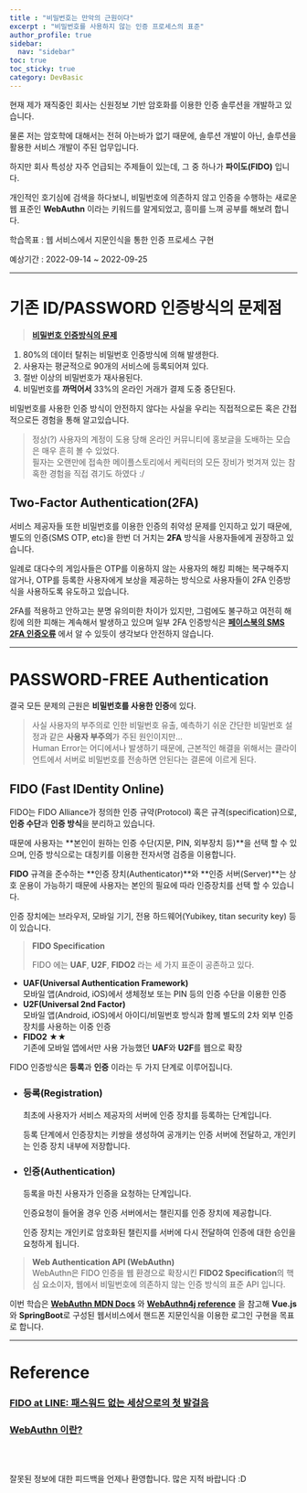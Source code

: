 ```yaml
---
title : "비밀번호는 만악의 근원이다"
excerpt : "비밀번호를 사용하지 않는 인증 프로세스의 표준"
author_profile: true
sidebar:
  nav: "sidebar"
toc: true
toc_sticky: true
category: DevBasic
---
```

   
현재 제가 재직중인 회사는 신원정보 기반 암호화를 이용한 인증 솔루션을 개발하고 있습니다.  
  
물론 저는 암호학에 대해서는 전혀 아는바가 없기 때문에, 솔루션 개발이 아닌, 솔루션을 활용한 서비스 개발이 주된 업무입니다.  
  
하지만 회사 특성상 자주 언급되는 주제들이 있는데, 그 중 하나가 **파이도(FIDO)** 입니다.   
  
개인적인 호기심에 검색을 하다보니, 비밀번호에 의존하지 않고 인증을 수행하는 새로운 웹 표준인 **WebAuthn** 이라는 키워드를 알게되었고, 흥미를 느껴 공부를 해보려 합니다.    
  
학습목표 : 웹 서비스에서 지문인식을 통한 인증 프로세스 구현   
  
예상기간 : 2022-09-14 ~ 2022-09-25

---
  
# 기존 ID/PASSWORD 인증방식의 문제점
 
> **[비밀번호 인증방식의 문제](https://fidoalliance.org/what-is-fido/)**
  1. 80%의 데이터 탈취는 비밀번호 인증방식에 의해 발생한다.
  2. 사용자는 평균적으로 90개의 서비스에 등록되어져 있다.
  3. 절반 이상의 비밀번호가 재사용된다.
  4. 비밀번호를 **까먹어서** 33%의 온라인 거래가 결제 도중 중단된다.

비밀번호를 사용한 인증 방식이 안전하지 않다는 사실을 우리는 직접적으로든 혹은 간접적으로든 경험을 통해 알고있습니다.  
  
> 정상(?) 사용자의 계정이 도용 당해 온라인 커뮤니티에 홍보글을 도배하는 모습은 매우 흔히 볼 수 있었다.     
> 필자는 오랜만에 접속한 메이플스토리에서 케릭터의 모든 장비가 벗겨져 있는 참혹한 경험을 직접 겪기도 하였다 :/ 
  

## Two-Factor Authentication(2FA)
서비스 제공자들 또한 비밀번호를 이용한 인증의 취약성 문제를 인지하고 있기 때문에, 별도의 인증(SMS OTP, etc)을 한번 더 거치는 **2FA** 방식을 사용자들에게 권장하고 있습니다.  
  
일례로 대다수의 게임사들은 OTP를 이용하지 않는 사용자의 해킹 피해는 복구해주지 않거나, OTP를 등록한 사용자에게 보상을 제공하는 방식으로 사용자들이 2FA 인증방식을 사용하도록 유도하고 있습니다.  
  
2FA를 적용하고 안하고는 분명 유의미한 차이가 있지만, 그럼에도 불구하고 여전히 해킹에 의한 피해는 계속해서 발생하고 있으며 일부 2FA 인증방식은 **[페이스북의 SMS 2FA 인증오류](https://www.okta.com/blog/2019/02/phone-numbers-as-identifiers-the-problem-with-sms-based-authentication/)** 에서 알 수 있듯이 
생각보다 안전하지 않습니다.
  
---
  
# **PASSWORD-FREE Authentication**
결국 모든 문제의 근원은 **비밀번호를 사용한 인증**에 있다. 
  
> 사실 사용자의 부주의로 인한 비밀번호 유출, 예측하기 쉬운 간단한 비밀번호 설정과 같은 **사용자 부주의**가 주된 원인이지만...  
> Human Error는 어디에서나 발생하기 때문에, 근본적인 해결을 위해서는 클라이언트에서 서버로 비밀번호를 전송하면 안된다는 결론에 이르게 된다.   


## **FIDO** (Fast IDentity Online)  
  
FIDO는 FIDO Alliance가 정의한 인증 규약(Protocol) 혹은 규격(specification)으로, **인증 수단**과 **인증 방식**을 분리하고 있습니다.  
  
때문에 사용자는 **본인이 원하는 인증 수단(지문, PIN, 외부장치 등)**을 선택 할 수 있으며, 인증 방식으로는 대칭키를 이용한 전자서명 검증을 이용합니다.    
  
**FIDO** 규격을 준수하는 **인증 장치(Authenticator)**와 **인증 서버(Server)**는 상호 운용이 가능하기 때문에 사용자는 본인의 필요에 따라 인증장치를 선택 할 수 있습니다.
  
인증 장치에는 브라우저, 모바일 기기, 전용 하드웨어(Yubikey, titan security key) 등이 있습니다. 


> **FIDO Specification**   
>     
> FIDO 에는 **UAF**, **U2F**, **FIDO2** 라는 세 가지 표준이 공존하고 있다. 
* **UAF(Universal Authentication Framework)**  
  모바일 앱(Android, iOS)에서 생체정보 또는 PIN 등의 인증 수단을 이용한 인증    
* **U2F(Universal 2nd Factor)**  
  모바일 앱(Android, iOS)에서 아이디/비밀번호 방식과 함께 별도의 2차 외부 인증장치를 사용하는 이중 인증
* **FIDO2** &#9733;&#9733;   
  기존에 모바일 앱에서만 사용 가능했던 **UAF**와 **U2F**를 웹으로 확장


FIDO 인증방식은 **등록**과 **인증** 이라는 두 가지 단계로 이루어집니다.
* ### **등록(Registration)**  
  최초에 사용자가 서비스 제공자의 서버에 인증 장치를 등록하는 단계입니다.  
    
  등록 단계에서 인증장치는 키쌍을 생성하여 공개키는 인증 서버에 전달하고, 개인키는 인증 장치 내부에 저장합니다.    
  
* ### **인증(Authentication)**  
  등록을 마친 사용자가 인증을 요청하는 단계입니다.  
  
  인증요청이 들어올 경우 인증 서버에서는 챌린지를 인증 장치에 제공합니다.  
   
  인증 장치는 개인키로 암호화된 챌린지를 서버에 다시 전달하여 인증에 대한 승인을 요청하게 됩니다.     
  
> **Web Authentication API (WebAuthn)**   
WebAuthn은 FIDO 인증을 웹 환경으로 확장시킨 **FIDO2 Specification**의 핵심 요소이자, 웹에서 비밀번호에 의존하지 않는 인증 방식의 표준 API 입니다.  
  
이번 학습은 **[WebAuthn MDN Docs](https://developer.mozilla.org/en-US/docs/Web/API/Web_Authentication_API)** 와 **[WebAuthn4j reference](https://webauthn4j.github.io/webauthn4j/en/)** 을 참고해
**Vue.js**와 **SpringBoot**로 구성된 웹서비스에서 핸드폰 지문인식을 이용한 로그인 구현을 목표로 합니다.  
  
---
  
# Reference
### **[FIDO at LINE: 패스워드 없는 세상으로의 첫 발걸음](https://engineering.linecorp.com/ko/blog/fido-at-line/)**  
### **[WebAuthn 이란?](https://odo.jiran.com/jtg/?q=YToxOntzOjEyOiJrZXl3b3JkX3R5cGUiO3M6MzoiYWxsIjt9&bmode=view&idx=9449123&t=board)**  

  
&nbsp;  
&nbsp;  
  
잘못된 정보에 대한 피드백을 언제나 환영합니다. 많은 지적 바랍니다 :D 